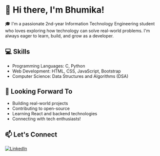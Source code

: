 # 👋 Hi there, I'm Bhumika!

🎓 I'm a passionate 2nd-year Information Technology Engineering student who loves exploring how technology can solve real-world problems. I'm always eager to learn, build, and grow as a developer.

## 💻 Skills
- Programming Languages: C, Python
- Web Development: HTML, CSS, JavaScript, Bootstrap
- Computer Science: Data Structures and Algorithms (DSA)

## 🚀 Looking Forward To
- Building real-world projects
- Contributing to open-source
- Learning React and backend technologies
- Connecting with tech enthusiasts!

## 📫 Let's Connect
[![LinkedIn](https://img.shields.io/badge/LinkedIn-blue?logo=linkedin)](https://www.linkedin.com/in/bhumika-mishra-96a6952b2/)
